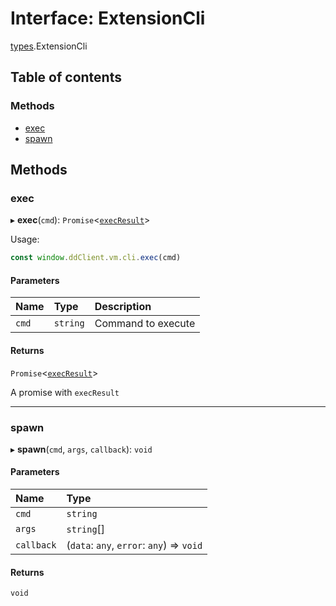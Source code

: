 # Interface: ExtensionCli

[types](../modules/types.md).ExtensionCli

## Table of contents

### Methods

- [exec](types.ExtensionCli.md#exec)
- [spawn](types.ExtensionCli.md#spawn)

## Methods

### exec

▸ **exec**(`cmd`): `Promise`<[`execResult`](types.execResult.md)\>

 Usage:
```typescript
const window.ddClient.vm.cli.exec(cmd)
```

#### Parameters

| Name | Type | Description |
| :------ | :------ | :------ |
| `cmd` | `string` | Command to execute |

#### Returns

`Promise`<[`execResult`](types.execResult.md)\>

A promise with `execResult`

___

### spawn

▸ **spawn**(`cmd`, `args`, `callback`): `void`

#### Parameters

| Name | Type |
| :------ | :------ |
| `cmd` | `string` |
| `args` | `string`[] |
| `callback` | (`data`: `any`, `error`: `any`) => `void` |

#### Returns

`void`
